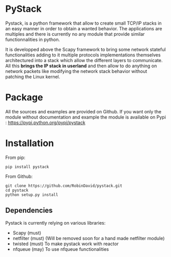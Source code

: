 PyStack
=======

Pystack, is a python framework that allow to create small TCP/IP stacks in an easy manner in order to obtain a wanted behavior.
The applications are multiples and there is currently no any module that provide similar functionnalities in python.

It is developped above the Scapy framework to bring some network stateful functionalities adding to it multiple protocols implementations themselves architectured into a stack which allow the different layers to
communicate. All this **brings the IP stack in userland** and then allow to do anything on network packets like modifying the network stack behavior without patching the Linux kernel.

<!--Full Documentation
==================

The full documentation with examples and explanation is available here: http://www.robindavid.comli.com/pystack-->

Package
=======

All the sources and examples are provided on Github. If you want only the module without documentation and example the module is available on Pypi : https://pypi.python.org/pypi/pystack

Installation
============

From pip:

    pip install pystack

From Github:

    git clone https://github.com/RobinDavid/pystack.git
    cd pystack
    python setup.py install 

Dependencies
------------

Pystack is currently relying on various libraries:

* Scapy (must)
* netfilter (must) (Will be removed soon for a hand made netfilter module)
* twisted (must) To make pystack work with reactor
* nfqueue (may) To use nfqueue functionalities

